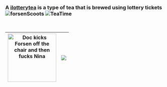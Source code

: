 ### A [ilotterytea](https://hmmtodayiwill.ru/) is a type of tea that is brewed using lottery tickets ![forsenScoots](https://cdn.frankerfacez.com/emoticon/265650/1) ![TeaTime](https://cdn.betterttv.net/emote/56f6eb647ee3e8fc6e4fe48e/1x)
<br>

<img src="https://cdn.7tv.app/emote/6114026ba7b15a768f586584/4x" width=154 title="Doc kicks Forsen off the chair and then fucks Nina"> | [![](https://github-readme-stats.vercel.app/api/wakatime?username=notdankenough&layout=compact&hide_border=true&range=all_time&langs_count=6&hide=json,text,groovy,css,csv,bash,gradle,properties,class,gitignore%20file,mixin%20configuration,git%20config,ini,shell%20script,textmate,image%20(png),yaml&custom_title=-42%20hours%20of%20life%20in%20Unity%20LULE)](https://wakatime.com/@notdankenough)
--- | ---
